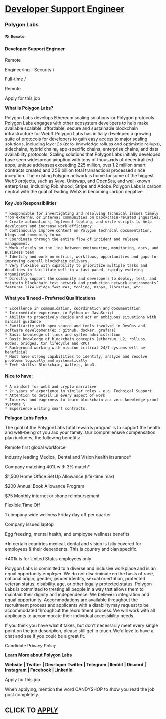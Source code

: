 # [Developer Support Engineer](https://www.remotewlb.com/apply/developer-support-engineer-61392)  
### Polygon Labs  
#### `🌎 Remote`  

#### Developer Support Engineer

Remote

Engineering – Security /

Full-time /

Remote

Apply for this job

**What is Polygon Labs?**

  

Polygon Labs develops Ethereum scaling solutions for Polygon protocols. Polygon Labs engages with other ecosystem developers to help make available scalable, affordable, secure and sustainable blockchain infrastructure for Web3. Polygon Labs has initially developed a growing suite of protocols for developers to gain easy access to major scaling solutions, including layer 2s (zero-knowledge rollups and optimistic rollups), sidechains, hybrid chains, app-specific chains, enterprise chains, and data availability protocols. Scaling solutions that Polygon Labs initially developed have seen widespread adoption with tens of thousands of decentralized apps, unique addresses exceeding 225 million, over 1.2 million smart contracts created and 2.56 billion total transactions processed since inception. The existing Polygon network is home for some of the biggest Web3 projects, such as Aave, Uniswap, and OpenSea, and well-known enterprises, including Robinhood, Stripe and Adobe. Polygon Labs is
carbon neutral with the goal of leading Web3 in becoming carbon negative.

#### Key Job Responsibilities

    * Responsible for investigating and resolving technical issues timely from external or internal communities on blockchain-related inquiries. 
    * Create automations, Implement tooling, and write scripts to help developers and increase work efficiency. 
    * Continuously improve content on Polygon technical documentation, blogs and community forum
    * Coordinate through the entire flow of incident and release management.
    * Work closely on the line between engineering, monitoring, docs, and Business team
    * Identify and work on metrics, workflows, opportunities and gaps for improving overall blockchain delivery.
    * Very flexible with capability to prioritize multiple tasks and deadlines to facilitate well in a fast-paced, rapidly evolving organization.
    * Directly support the community and developers to deploy, test, and maintain blockchain test network and production network environments’ features like Bridge features, tooling, Dapps, libraries, etc. 

#### What you’ll need - Preferred Qualifications

    * Excellence in communication, coordination and documentation
    * Intermediate experience in Python or JavaScript
    * Ability to proactively decide and act on ambiguous situations with minimal guidance
    * Familiarity with open source and tools involved in DevOps and software development(ex.: github, docker, grafana)
    * Basic knowledge of linux and system administration
    * Basic knowledge of blockchain concepts (ethereum, L2, rollups, nodes, bridges, txn lifecycle and RPC)
    * Background working with mission critical 24/7 systems will be beneficial
    * Must have strong capabilities to identify, analyze and resolve problems logically and systematically
    * Tech skills: Blockchain, Wallets, Web3.

#### Nice to have:

    * A mindset for web3 and crypto narrative
    * 2+ years of experience in similar roles - e.g. Technical Support
    * Attention to detail in every aspect of work
    * Interest and eagerness to learn blockchain and zero knowledge proof systems \
    * Experience writing smart contracts.

**Polygon Labs Perks**

  

The goal of the Polygon Labs total rewards program is to support the health and well-being of you and your family. Our comprehensive compensation plan includes, the following benefits:

  

Remote first global workforce

Industry leading Medical, Dental and Vision health insurance*

Company matching 401k with 3% match*

$1,500 Home Office Set Up Allowance (life-time max)

$200 Annual Book Allowance Program

$75 Monthly internet or phone reimbursement

Flexible Time Off

1 company wide wellness Friday day off per quarter

Company issued laptop

Egg freezing, mental health, and employee wellness benefits

  

  

*In certain countries medical, dental and vision is fully covered for employees & their dependents. This is country and plan specific.

*401k is for United States employees only

  

Polygon Labs is committed to a diverse and inclusive workplace and is an equal opportunity employer. We do not discriminate on the basis of race, national origin, gender, gender identity, sexual orientation, protected veteran status, disability, age, or other legally protected status. Polygon Labs is committed to treating all people in a way that allows them to maintain their dignity and independence. We believe in integration and equal opportunity. Accommodations are available throughout the recruitment process and applicants with a disability may request to be accommodated throughout the recruitment process. We will work with all applicants to accommodate their individual accessibility needs.

  

If you think you have what it takes, but don't necessarily meet every single point on the job description, please still get in touch. We'd love to have a chat and see if you could be a great fit.

  

Candidate Privacy Policy

  

**Learn More about Polygon Labs**

  

**Website | Twitter** **| Developer Twitter | Telegram | Reddit | Discord | Instagram | Facebook | LinkedIn**

  

Apply for this job

When applying, mention the word CANDYSHOP to show you read the job post completely.  
## CLICK TO [APPLY](https://www.remotewlb.com/apply/developer-support-engineer-61392)

